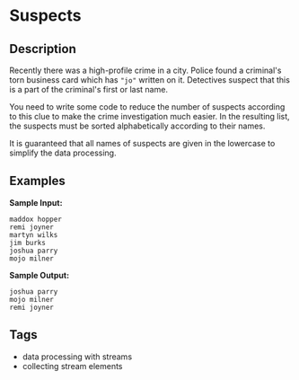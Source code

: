 # Suspects

## Description
Recently there was a high-profile crime in a city. Police found a criminal's torn business card which has `"jo"` written on it. Detectives suspect that this is a part of the criminal's first or last name.

You need to write some code to reduce the number of suspects according to this clue to make the crime investigation much easier. In the resulting list, the suspects must be sorted alphabetically according to their names.

It is guaranteed that all names of suspects are given in the lowercase to simplify the data processing.

## Examples
**Sample Input:**
```console
maddox hopper
remi joyner
martyn wilks
jim burks
joshua parry
mojo milner
```

**Sample Output:**
```console
joshua parry
mojo milner
remi joyner
```

## Tags
- data processing with streams
- collecting stream elements